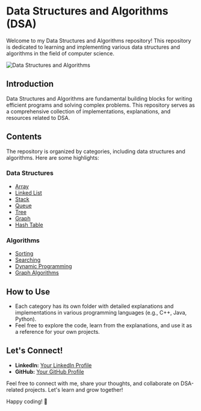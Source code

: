 # Data Structures and Algorithms (DSA)

Welcome to my Data Structures and Algorithms repository! This repository is dedicated to learning and implementing various data structures and algorithms in the field of computer science.

![Data Structures and Algorithms](https://github.com/venkatesh-jacke/DSA/assets/54234263/38377aaf-ba44-4829-8f69-42e8f460fc13)

## Introduction

Data Structures and Algorithms are fundamental building blocks for writing efficient programs and solving complex problems. This repository serves as a comprehensive collection of implementations, explanations, and resources related to DSA.

## Contents

The repository is organized by categories, including data structures and algorithms. Here are some highlights:

### Data Structures

- [Array](./data-structures/Array)
- [Linked List](./data-structures/LinkedList)
- [Stack](./data-structures/Stack)
- [Queue](./data-structures/Queue)
- [Tree](./data-structures/Tree)
- [Graph](./data-structures/Graph)
- [Hash Table](./data-structures/HashTable)

### Algorithms

- [Sorting](./algorithms/Sorting)
- [Searching](./algorithms/Searching)
- [Dynamic Programming](./algorithms/DynamicProgramming)
- [Graph Algorithms](./algorithms/GraphAlgorithms)

## How to Use

- Each category has its own folder with detailed explanations and implementations in various programming languages (e.g., C++, Java, Python).
- Feel free to explore the code, learn from the explanations, and use it as a reference for your own projects.

## Let's Connect!

- **LinkedIn:** [Your LinkedIn Profile]([https://www.linkedin.com/in/yourprofile](https://www.linkedin.com/in/venkatesh-e-700a41204/))
- **GitHub:** [Your GitHub Profile](https://github.com/venkatesh-jacke)

Feel free to connect with me, share your thoughts, and collaborate on DSA-related projects. Let's learn and grow together!

Happy coding! 🚀
